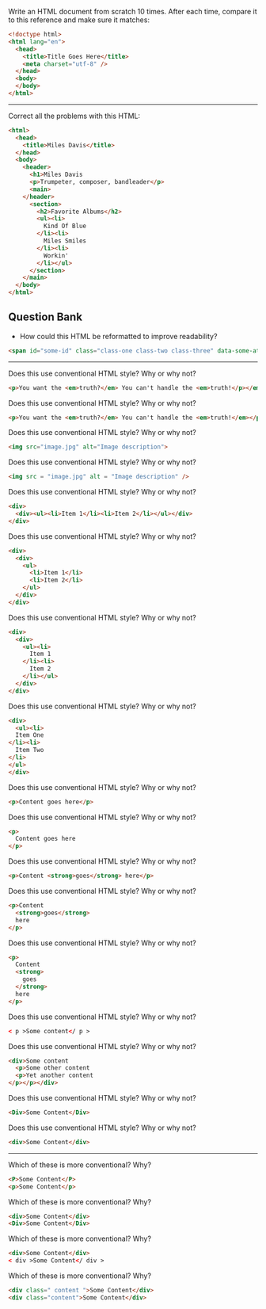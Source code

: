 Write an HTML document from scratch 10 times. After each time, compare it to this reference and make sure it matches:

```html
<!doctype html>
<html lang="en">
  <head>
    <title>Title Goes Here</title>
    <meta charset="utf-8" />
  </head>
  <body>
  </body>
</html>
```

---

Correct all the problems with this HTML:

```html
<html>
  <head>
    <title>Miles Davis</title>
  </head>
  <body>
    <header>
      <h1>Miles Davis
      <p>Trumpeter, composer, bandleader</p>
      <main>
    </header>
      <section>
        <h2>Favorite Albums</h2>
        <ul><li>
          Kind Of Blue
        </li><li>
          Miles Smiles
        </li><li>
          Workin'
        </li></ul>
      </section>
    </main>
  </body>
</html>
```

## Question Bank

* How could this HTML be reformatted to improve readability?

```html
<span id="some-id" class="class-one class-two class-three" data-some-attribute="some attributes value" data-some-other-attribute="some other attributes value">Some Content</span>
```

---

Does this use conventional HTML style? Why or why not?

```html
<p>You want the <em>truth?</em> You can't handle the <em>truth!</p></em>
```

Does this use conventional HTML style? Why or why not?

```html
<p>You want the <em>truth?</em> You can't handle the <em>truth!</em></p>
```

Does this use conventional HTML style? Why or why not?

```html
<img src="image.jpg" alt="Image description">
```

Does this use conventional HTML style? Why or why not?

```html
<img src = "image.jpg" alt = "Image description" />
```

Does this use conventional HTML style? Why or why not?

```html
<div>
  <div><ul><li>Item 1</li><li>Item 2</li></ul></div>
</div>
```

Does this use conventional HTML style? Why or why not?

```html
<div>
  <div>
    <ul>
      <li>Item 1</li>
      <li>Item 2</li>
    </ul>
  </div>
</div>
```

Does this use conventional HTML style? Why or why not?

```html
<div>
  <div>
    <ul><li>
      Item 1
    </li><li>
      Item 2
    </li></ul>
  </div>
</div>
```

Does this use conventional HTML style? Why or why not?

```html
<div>
  <ul><li>
  Item One
</li><li>
  Item Two
</li>
</ul>
</div>
```

Does this use conventional HTML style? Why or why not?

```html
<p>Content goes here</p>
```

Does this use conventional HTML style? Why or why not?

```html
<p>
  Content goes here
</p>
```

Does this use conventional HTML style? Why or why not?

```html
<p>Content <strong>goes</strong> here</p>
```

Does this use conventional HTML style? Why or why not?

```html
<p>Content
  <strong>goes</strong>
  here
</p>
```

Does this use conventional HTML style? Why or why not?

```html
<p>
  Content
  <strong>
    goes
  </strong>
  here
</p>
```

Does this use conventional HTML style? Why or why not?

```html
< p >Some content</ p >
```

Does this use conventional HTML style? Why or why not?

```html
<div>Some content
  <p>Some other content
  <p>Yet another content
</p></p></div>
```

Does this use conventional HTML style? Why or why not?

```html
<Div>Some Content</Div>
```

Does this use conventional HTML style? Why or why not?

```html
<div>Some Content</div>
```

---

Which of these is more conventional? Why?

```html
<P>Some Content</P>
<p>Some Content</p>
```

Which of these is more conventional? Why?

```html
<div>Some Content</div>
<Div>Some Content</Div>
```

Which of these is more conventional? Why?

```html
<div>Some Content</div>
< div >Some Content</ div >
```

Which of these is more conventional? Why?

```html
<div class=" content ">Some Content</div>
<div class="content">Some Content</div>
```
